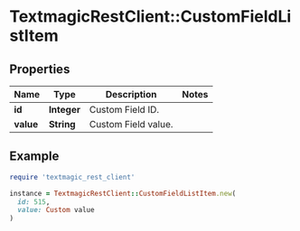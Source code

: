 # TextmagicRestClient::CustomFieldListItem

## Properties

| Name | Type | Description | Notes |
| ---- | ---- | ----------- | ----- |
| **id** | **Integer** | Custom Field ID. |  |
| **value** | **String** | Custom Field value. |  |

## Example

```ruby
require 'textmagic_rest_client'

instance = TextmagicRestClient::CustomFieldListItem.new(
  id: 515,
  value: Custom value
)
```

